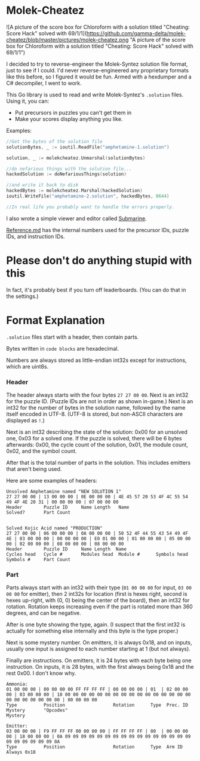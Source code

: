 # Molek-Cheatez

![A picture of the score box for Chloroform with a solution titled "Cheating: Score Hack" solved with 69/1/1](https://github.com/gamma-delta/molek-cheatez/blob/master/pictures/molek-cheatez.png "A picture of the score box for Chloroform with a solution titled "Cheating: Score Hack" solved with 69/1/1")

I decided to try to reverse-engineer the Molek-Syntez solution file format, just to see if I could. I'd never reverse-engineered any proprietary formats like this before, so I figured it would be fun. Armed with a hexdumper and a C# decompiler, I went to work.

This Go library is used to read and write Molek-Syntez's `.solution` files. Using it, you can:
- Put precursors in puzzles you can't get them in
- Make your scores display anything you like.

Examples:
```go
//Get the bytes of the solution file
solutionBytes, _ := ioutil.ReadFile("amphetamine-1.solution")

solution, _ := molekcheatez.Unmarshal(solutionBytes)

//do nefarious things with the solution file...
hackedSolution := doNefariousThings(solution)

//and write it back to disk
hackedBytes := molekcheatez.Marshal(hackedSolution)
ioutil.WriteFile("amphetamine-2.solution", hackedBytes, 0644)

//In real life you probably want to handle the errors properly.
```

I also wrote a simple viewer and editor called [Submarine](https://github.com/gamma-delta/submarine).

[Reference.md](Reference.md) has the internal numbers used for the precursor IDs, puzzle IDs, and instruction IDs.

# Please don't do anything stupid with this
In fact, it's probably best if you turn off leaderboards. (You can do that in the settings.)

# Format Explanation

`.solution` files start with a header, then contain parts.

Bytes written in `code blocks` are hexadecimal.

Numbers are always stored as little-endian int32s except for instructions, which are uint8s.

### Header

The header always starts with the four bytes `27 27 00 00`. Next is an int32 for the puzzle ID. (Puzzle IDs are not in order as shown in-game.) Next is an int32 for the number of bytes in the solution name, followed by the name itself encoded in UTF-8. (UTF-8 is stored, but non-ASCII characters are displayed as `!`.)

Next is an int32 describing the state of the solution: 0x00 for an unsolved one, 0x03 for a solved one. If the puzzle is solved, there will be 6 bytes afterwards: 0x00, the cycle count of the solution, 0x01, the module count, 0x02, and the symbol count.

After that is the total number of parts in the solution. This includes emitters that aren't being used.

Here are some examples of headers:

```
Unsolved Amphetamine named "NEW SOLUTION 1"
27 27 00 00 | 13 00 00 00 | 0E 00 00 00 | 4E 45 57 20 53 4F 4C 55 54 49 4F 4E 20 31 | 00 00 00 00 | 07 00 00 00
Header        Puzzle ID     Name Length   Name                                        Solved?       Part Count


Solved Kojic Acid named "PRODUCTION"
27 27 00 00 | 06 00 00 00 | 0A 00 00 00 | 50 52 4F 44 55 43 54 49 4F 4E | 03 00 00 00 | 00 00 00 00 | E0 01 00 00 | 01 00 00 00 | 05 00 00 00 | 02 00 00 00 | 08 00 00 00 | 08 00 00 00
Header        Puzzle ID     Name Length  Name                             Cycles head   Cycle #       Modules head  Module #      Symbols head  Symbols #     Part Count

```

### Part

Parts always start with an int32 with their type (`01 00 00 00` for input, `03 00 00 00` for emitter), then 2 int32s for location (first is hexes right, second is hexes up-right, with (0, 0) being the center of the board), then an int32 for rotation. Rotation keeps increasing even if the part is rotated more than 360 degrees, and can be negative.

After is one byte showing the type, again. (I suspect that the first int32 is actually for something else internally and this byte is the type proper.)

Next is some mystery number. On emitters, it is always 0x18, and on inputs, usually one input is assigned to each number starting at 1 (but not always).

Finally are instructions. On emitters, it is 24 bytes with each byte being one instruction. On inputs, it is 28 bytes, with the first always being 0x18 and the rest 0x00. I don't know why.

```
Ammonia:
01 00 00 00 | 00 00 00 00 FF FF FF FF | 00 00 00 00 | 01  | 02 00 00 00 | 03 00 00 00 | 18 00 00 00 00 00 00 00 00 00 00 00 00 00 00 00 00 00 00 00 00 00 00 00 | 00 00 00 00 
Type          Position                  Rotation      Type  Prec. ID      Mystery       "Opcodes"                                                                 Mystery

Emitter:
03 00 00 00 | F9 FF FF FF 00 00 00 00 | FF FF FF FF | 00  | 00 00 00 00 | 18 00 00 00 | 0A 09 09 09 09 09 09 09 09 09 09 09 09 09 09 09 09 09 09 09 09 09 09 0A
Type          Position                  Rotation      Type  Arm ID        Always 0x18

```
